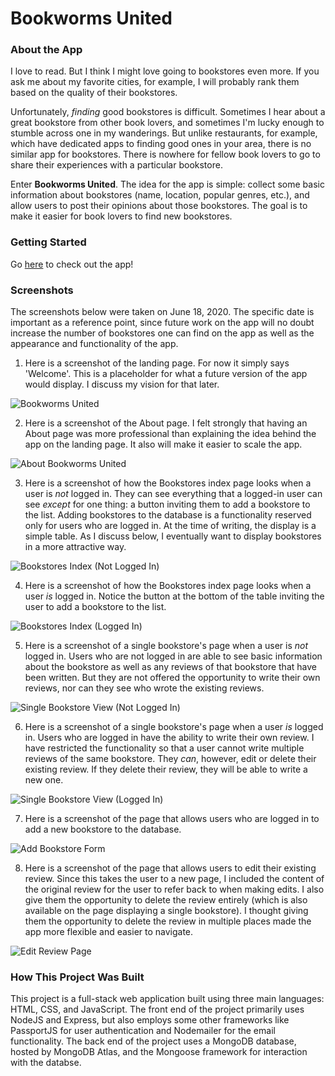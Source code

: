 # Bookworms United

### About the App

I love to read. But I think I might love going to bookstores even more. If you ask me about my favorite cities, for example, I will probably rank them based on the quality of their bookstores. 

Unfortunately, *finding* good bookstores is difficult. Sometimes I hear about a great bookstore from other book lovers, and sometimes I'm lucky enough to stumble across one in my wanderings. But unlike restaurants, for example, which have dedicated apps to finding good ones in your area, there is no similar app for bookstores. There is nowhere for fellow book lovers to go to share their experiences with a particular bookstore.

Enter **Bookworms United**. The idea for the app is simple: collect some basic information about bookstores (name, location, popular genres, etc.), and allow users to post their opinions about those bookstores. The goal is to make it easier for book lovers to find new bookstores.

### Getting Started

Go [here](https://bookworms-united.herokuapp.com/) to check out the app!

### Screenshots

The screenshots below were taken on June 18, 2020. The specific date is important as a reference point, since future work on the app will no doubt increase the number of bookstores one can find on the app as well as the appearance and functionality of the app.

1. Here is a screenshot of the landing page. For now it simply says 'Welcome'. This is a placeholder for what a future version of the app would display. I discuss my vision for that later.

![Bookworms United](https://i.imgur.com/waB16m0.jpg)

2. Here is a screenshot of the About page. I felt strongly that having an About page was more professional than explaining the idea behind the app on the landing page. It also will make it easier to scale the app.

![About Bookworms United](https://i.imgur.com/josKmsT.jpg)

3. Here is a screenshot of how the Bookstores index page looks when a user is *not* logged in. They can see everything that a logged-in user can see *except* for one thing: a button inviting them to add a bookstore to the list. Adding bookstores to the database is a functionality reserved only for users who are logged in. At the time of writing, the display is a simple table. As I discuss below, I eventually want to display bookstores in a more attractive way.

![Bookstores Index (Not Logged In)](https://i.imgur.com/yGMdsG5.jpg)

4. Here is a screenshot of how the Bookstores index page looks when a user *is* logged in. Notice the button at the bottom of the table inviting the user to add a bookstore to the list.

![Bookstores Index (Logged In)](https://i.imgur.com/7Z9FyEC.jpg)

5. Here is a screenshot of a single bookstore's page when a user is *not* logged in. Users who are not logged in are able to see basic information about the bookstore as well as any reviews of that bookstore that have been written. But they are not offered the opportunity to write their own reviews, nor can they see who wrote the existing reviews.

![Single Bookstore View (Not Logged In)](https://i.imgur.com/QasmcnW.jpg)

6. Here is a screenshot of a single bookstore's page when a user *is* logged in. Users who are logged in have the ability to write their own review. I have restricted the functionality so that a user cannot write multiple reviews of the same bookstore. They *can*, however, edit or delete their existing review. If they delete their review, they will be able to write a new one.

![Single Bookstore View (Logged In)](https://i.imgur.com/TGqzT96.jpg)

7. Here is a screenshot of the page that allows users who are logged in to add a new bookstore to the database.

![Add Bookstore Form](https://i.imgur.com/oB04SX6.jpg)

8. Here is a screenshot of the page that allows users to edit their existing review. Since this takes the user to a new page, I included the content of the original review for the user to refer back to when making edits. I also give them the opportunity to delete the review entirely (which is also available on the page displaying a single bookstore). I thought giving them the opportunity to delete the review in multiple places made the app more flexible and easier to navigate.

![Edit Review Page](https://i.imgur.com/ycpe9r2.jpg)

### How This Project Was Built

This project is a full-stack web application built using three main languages: HTML, CSS, and JavaScript. The front end of the project primarily uses NodeJS and Express, but also employs some other frameworks like PassportJS for user authentication and Nodemailer for the email functionality. The back end of the project uses a MongoDB database, hosted by MongoDB Atlas, and the Mongoose framework for interaction with the databse.